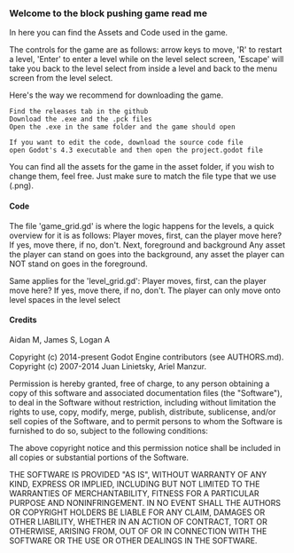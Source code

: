 ### Welcome to the block pushing game read me

In here you can find the Assets and Code used in the game.

The controls  for the game are as follows:
arrow keys to move, 'R' to restart a level, 'Enter' to enter a level while on the level select screen, 'Escape' will take you back to the level select from inside a level and back to the menu screen from the level select.

Here's the way we recommend for downloading the game.

    Find the releases tab in the github
    Download the .exe and the .pck files
    Open the .exe in the same folder and the game should open

    If you want to edit the code, download the source code file
    open Godot's 4.3 executable and then open the project.godot file

You can find all the assets for the game in the asset folder, if you wish to change them, feel free. Just make sure to match the file type that we use (.png).

#### Code

The file 'game_grid.gd' is where the logic happens for the levels, a quick overview for it is as follows:
Player moves,
first, can the player move here?
If yes, move there, if no, don't.
Next, foreground and background
Any asset the player can stand on goes into the background,
any asset the player can NOT stand on goes in the foreground.

Same applies for the 'level_grid.gd':
Player moves,
first, can the player move here?
If yes, move there, if no, don't.
The player can only move onto level spaces in the level select


#### Credits

Aidan M, James S, Logan A

Copyright (c) 2014-present Godot Engine contributors (see AUTHORS.md).
Copyright (c) 2007-2014 Juan Linietsky, Ariel Manzur.

Permission is hereby granted, free of charge, to any person obtaining a copy
of this software and associated documentation files (the "Software"), to deal
in the Software without restriction, including without limitation the rights
to use, copy, modify, merge, publish, distribute, sublicense, and/or sell
copies of the Software, and to permit persons to whom the Software is
furnished to do so, subject to the following conditions:

The above copyright notice and this permission notice shall be included in all
copies or substantial portions of the Software.

THE SOFTWARE IS PROVIDED "AS IS", WITHOUT WARRANTY OF ANY KIND, EXPRESS OR
IMPLIED, INCLUDING BUT NOT LIMITED TO THE WARRANTIES OF MERCHANTABILITY,
FITNESS FOR A PARTICULAR PURPOSE AND NONINFRINGEMENT. IN NO EVENT SHALL THE
AUTHORS OR COPYRIGHT HOLDERS BE LIABLE FOR ANY CLAIM, DAMAGES OR OTHER
LIABILITY, WHETHER IN AN ACTION OF CONTRACT, TORT OR OTHERWISE, ARISING FROM,
OUT OF OR IN CONNECTION WITH THE SOFTWARE OR THE USE OR OTHER DEALINGS IN THE
SOFTWARE.
